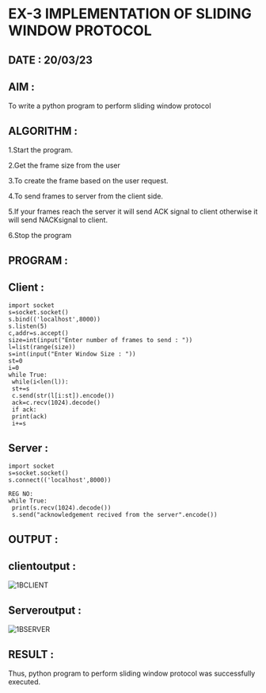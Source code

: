 # EX-3 IMPLEMENTATION OF SLIDING WINDOW PROTOCOL

## DATE : 20/03/23

## AIM :
To write a python program to perform sliding window protocol

## ALGORITHM :

1.Start the program.

2.Get the frame size from the user

3.To create the frame based on the user request.

4.To send frames to server from the client side.

5.If your frames reach the server it will send ACK signal to client otherwise it will send NACKsignal to client.

6.Stop the program

## PROGRAM :
## Client :
```
import socket
s=socket.socket()
s.bind(('localhost',8000))
s.listen(5)
c,addr=s.accept()
size=int(input("Enter number of frames to send : "))
l=list(range(size))
s=int(input("Enter Window Size : "))
st=0
i=0
while True:
 while(i<len(l)):
 st+=s
 c.send(str(l[i:st]).encode())
 ack=c.recv(1024).decode()
 if ack:
 print(ack)
 i+=s
 ```
## Server :
```
import socket
s=socket.socket()
s.connect(('localhost',8000))

REG NO:
while True:
 print(s.recv(1024).decode())
 s.send("acknowledgement recived from the server".encode())
``` 
## OUTPUT :

## clientoutput :
![1BCLIENT](https://github.com/yogeshrao05/EX-3/assets/122008288/8f663b7d-063c-4862-9ce2-b70bea2e07e1)

## Serveroutput :

![1BSERVER](https://github.com/yogeshrao05/EX-3/assets/122008288/d8cd3044-7775-4bc5-842f-7fb590c7748c)


## RESULT :
Thus, python program to perform sliding window protocol was successfully executed.
